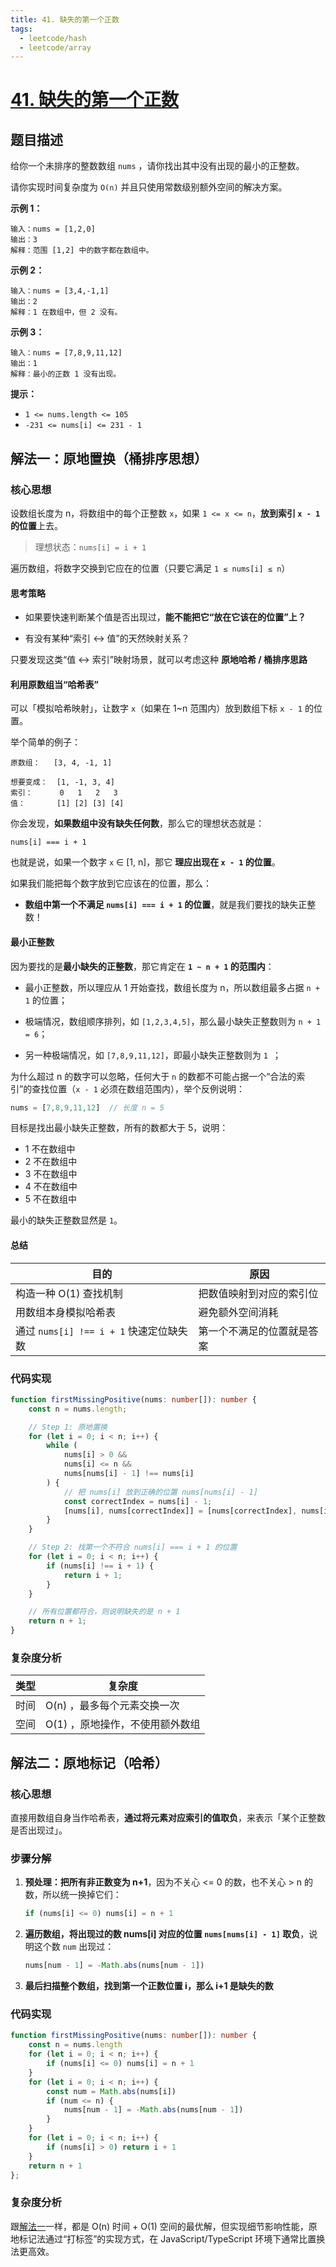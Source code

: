 ```yaml
---
title: 41. 缺失的第一个正数
tags:
  - leetcode/hash
  - leetcode/array
---
```

# [41. 缺失的第一个正数](https://leetcode.cn/problems/first-missing-positive)

## 题目描述

给你一个未排序的整数数组 `nums` ，请你找出其中没有出现的最小的正整数。

请你实现时间复杂度为 `O(n)` 并且只使用常数级别额外空间的解决方案。

**示例 1：**

```
输入：nums = [1,2,0]
输出：3
解释：范围 [1,2] 中的数字都在数组中。
```

**示例 2：**

```
输入：nums = [3,4,-1,1]
输出：2
解释：1 在数组中，但 2 没有。
```

**示例 3：**

```
输入：nums = [7,8,9,11,12]
输出：1
解释：最小的正数 1 没有出现。
```

**提示：**

- `1 <= nums.length <= 105`
- `-231 <= nums[i] <= 231 - 1`

## 解法一：原地置换（桶排序思想）

### 核心思想

设数组长度为 n，将数组中的每个正整数 `x`，如果 `1 <= x <= n`，**放到索引 `x - 1` 的位置**上去。

> 理想状态：`nums[i] = i + 1`

遍历数组，将数字交换到它应在的位置（只要它满足 `1 ≤ nums[i] ≤ n`）

#### 思考策略

+ 如果要快速判断某个值是否出现过，**能不能把它“放在它该在的位置”上？**

+ 有没有某种“索引 ↔ 值”的天然映射关系？

只要发现这类“值 ↔ 索引”映射场景，就可以考虑这种 **原地哈希 / 桶排序思路**

#### 利用原数组当“哈希表”

可以「模拟哈希映射」，让数字 `x`（如果在 1~n 范围内）放到数组下标 `x - 1` 的位置。

举个简单的例子：

```
原数组：   [3, 4, -1, 1]

想要变成：  [1, -1, 3, 4]
索引：      0   1   2   3
值：       [1] [2] [3] [4]
```

你会发现，**如果数组中没有缺失任何数**，那么它的理想状态就是：

```
nums[i] === i + 1
```

也就是说，如果一个数字 `x` ∈ [1, n]，那它 **理应出现在 `x - 1` 的位置**。

如果我们能把每个数字放到它应该在的位置，那么：

- **数组中第一个不满足 `nums[i] === i + 1` 的位置**，就是我们要找的缺失正整数！

#### 最小正整数

因为要找的是**最小缺失的正整数**，那它肯定在 **`1 ~ n + 1` 的范围内**：

+ 最小正整数，所以理应从 1 开始查找，数组长度为 n，所以数组最多占据 `n + 1` 的位置；
+ 极端情况，数组顺序排列，如 `[1,2,3,4,5]`，那么最小缺失正整数则为 `n + 1 = 6`；

+ 另一种极端情况，如 `[7,8,9,11,12]`，即最小缺失正整数则为 `1 `；

为什么超过 n 的数字可以忽略，任何大于 `n` 的数都不可能占据一个“合法的索引”的查找位置（`x - 1` 必须在数组范围内），举个反例说明：

```js
nums = [7,8,9,11,12]  // 长度 n = 5
```

目标是找出最小缺失正整数，所有的数都大于 5，说明：

- 1 不在数组中
- 2 不在数组中
- 3 不在数组中
- 4 不在数组中
- 5 不在数组中

最小的缺失正整数显然是 `1`。

#### 总结

| 目的                                    | 原因                       |
| --------------------------------------- | -------------------------- |
| 构造一种 O(1) 查找机制                  | 把数值映射到对应的索引位   |
| 用数组本身模拟哈希表                    | 避免额外空间消耗           |
| 通过 `nums[i] !== i + 1` 快速定位缺失数 | 第一个不满足的位置就是答案 |

### 代码实现

```typescript
function firstMissingPositive(nums: number[]): number {
    const n = nums.length;

    // Step 1: 原地置换
    for (let i = 0; i < n; i++) {
        while (
            nums[i] > 0 &&
            nums[i] <= n &&
            nums[nums[i] - 1] !== nums[i]
        ) {
            // 把 nums[i] 放到正确的位置 nums[nums[i] - 1]
            const correctIndex = nums[i] - 1;
            [nums[i], nums[correctIndex]] = [nums[correctIndex], nums[i]];
        }
    }

    // Step 2: 找第一个不符合 nums[i] === i + 1 的位置
    for (let i = 0; i < n; i++) {
        if (nums[i] !== i + 1) {
            return i + 1;
        }
    }

    // 所有位置都符合，则说明缺失的是 n + 1
    return n + 1;
}
```

### 复杂度分析

| 类型 | 复杂度                          |
| ---- | ------------------------------- |
| 时间 | O(n) ，最多每个元素交换一次     |
| 空间 | O(1) ，原地操作，不使用额外数组 |

## 解法二：原地标记（哈希）

### 核心思想

直接用数组自身当作哈希表，**通过将元素对应索引的值取负**，来表示「某个正整数是否出现过」。

### 步骤分解

1. **预处理：把所有非正数变为 n+1**，因为不关心 <= 0 的数，也不关心 > n 的数，所以统一换掉它们：

   ```js
   if (nums[i] <= 0) nums[i] = n + 1
   ```

2. **遍历数组，将出现过的数 nums[i] 对应的位置 `nums[nums[i] - 1]` 取负**，说明这个数 `num` 出现过：

   ```js
   nums[num - 1] = -Math.abs(nums[num - 1])
   ```

3. **最后扫描整个数组，找到第一个正数位置 i，那么 i+1 是缺失的数**

### 代码实现

```typescript
function firstMissingPositive(nums: number[]): number {
    const n = nums.length
    for (let i = 0; i < n; i++) {
        if (nums[i] <= 0) nums[i] = n + 1
    }
    for (let i = 0; i < n; i++) {
        const num = Math.abs(nums[i])
        if (num <= n) {
            nums[num - 1] = -Math.abs(nums[num - 1])
        }
    }
    for (let i = 0; i < n; i++) {
        if (nums[i] > 0) return i + 1
    }
    return n + 1
};
```

### 复杂度分析

跟[解法一](#解法一：原地置换（桶排序思想）)一样，都是 O(n) 时间 + O(1) 空间的最优解，但实现细节影响性能，原地标记法通过“打标签”的实现方式，在 JavaScript/TypeScript 环境下通常比置换法更高效。

